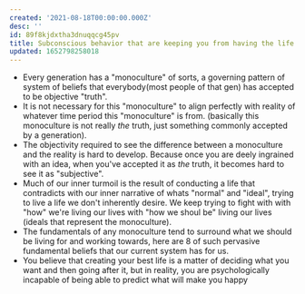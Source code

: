 ```yaml
---
created: '2021-08-18T00:00:00.000Z'
desc: ''
id: 89f8kjdxtha3dnuqqcg45pv
title: Subconscious behavior that are keeping you from having the life you want
updated: 1652798258018
---
```

   
   
- Every generation has a "monoculture" of sorts, a governing pattern of system of beliefs that everybody(most people of that gen) has accepted to be objective "truth".   
- It is not necessary for this "monoculture" to align perfectly with reality of whatever time period this "monoculture" is from. (basically this monoculture is not really *the* truth, just something commonly accepted by a generation).   
- The objectivity required to see the difference between a monoculture and the reality is hard to develop. Because once you are deely ingrained with an idea, when you've accepted it as *the* truth, it becomes hard to see it as "subjective".   
- Much of our inner turmoil is the result of conducting a life that contradicts with our inner narrative of whats "normal" and "ideal", trying to live a life we don't inherently desire. We keep trying to fight with with "how" we're living our lives with "how we shoul be" living our lives (ideals that represent the monoculture).   
- The fundamentals of any monoculture tend to surround what we should be living for and working towards, here are 8 of such pervasive fundamental beliefs that our current system has for us.   
- You believe that creating your best life is a matter of deciding what you want and then going after it, but in reality, you are psychologically incapable of being able to predict what will make you happy